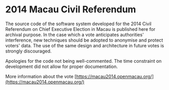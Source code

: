# 2014 Macau Civil Referendum

The source code of the software system developed for the 2014 Civil Referendum on Chief Executive Election in Macau is published here for archival purpose.    In the case which a vote anticipates authorities' interference, new techniques should be adopted to anonymise and protect voters' data.  The use of the same design and architecture in future votes is strongly discouraged.

Apologies for the code not being well-commented.   The time constraint on development did not allow for proper documentation.

More information about the vote [https://macau2014.openmacau.org/](https://macau2014.openmacau.org/)

